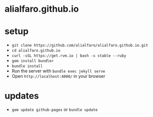 # alialfaro.github.io

# setup
- `git clone https://github.com/alialfaro/alialfaro.github.io.git`
- `cd alialfaro.github.io`
- `curl -sSL https://get.rvm.io | bash -s stable --ruby`
- `gem install bundler`
- `bundle install`
- Run the server with `bundle exec jekyll serve`
- Open `http://localhost:4000/` in your browser

# updates
- `gem update github-pages` or `bundle update`
